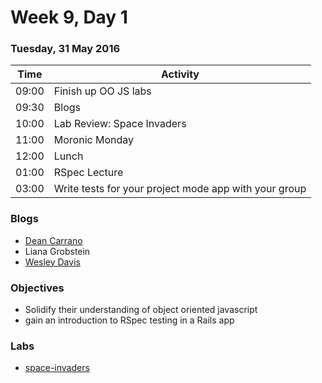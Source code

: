 # Week 9, Day 1

### Tuesday, 31 May 2016

| Time | Activity |
| --- | --- |
| 09:00 | Finish up OO JS labs |
| 09:30 | Blogs |
| 10:00 | Lab Review: Space Invaders |
| 11:00 | Moronic Monday |
| 12:00 | Lunch |
| 01:00 | RSpec Lecture |
| 03:00 | Write tests for your project mode app with your group |

### Blogs

- [Dean Carrano](https://medium.com/@dcarrano/)
- Liana Grobstein
- [Wesley Davis](https://medium.com/@WesleyDavis/)

### Objectives

- Solidify their understanding of object oriented javascript 
- gain an introduction to RSpec testing in a Rails app 

### Labs

- [space-invaders](http://www.github.com/learn-co-students/space-invaders-web-0416)

